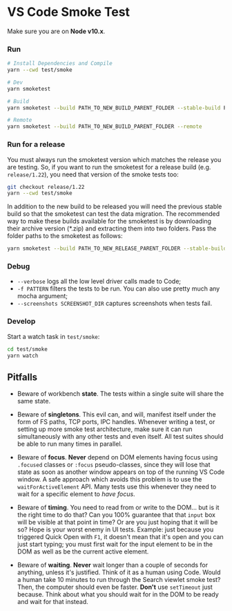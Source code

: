 # VS Code Smoke Test

Make sure you are on **Node v10.x**.

### Run

```bash
# Install Dependencies and Compile
yarn --cwd test/smoke

# Dev
yarn smoketest

# Build
yarn smoketest --build PATH_TO_NEW_BUILD_PARENT_FOLDER --stable-build PATH_TO_LAST_STABLE_BUILD_PARENT_FOLDER

# Remote
yarn smoketest --build PATH_TO_NEW_BUILD_PARENT_FOLDER --remote
```

### Run for a release

You must always run the smoketest version which matches the release you are testing. So, if you want to run the smoketest for a release build (e.g. `release/1.22`), you need that version of the smoke tests too:

```bash
git checkout release/1.22
yarn --cwd test/smoke
```

In addition to the new build to be released you will need the previous stable build so that the smoketest can test the data migration.
The recommended way to make these builds available for the smoketest is by downloading their archive version (\*.zip) and extracting
them into two folders. Pass the folder paths to the smoketest as follows:

```bash
yarn smoketest --build PATH_TO_NEW_RELEASE_PARENT_FOLDER --stable-build PATH_TO_LAST_STABLE_RELEASE_PARENT_FOLDER
```

### Debug

- `--verbose` logs all the low level driver calls made to Code;
- `-f PATTERN` filters the tests to be run. You can also use pretty much any mocha argument;
- `--screenshots SCREENSHOT_DIR` captures screenshots when tests fail.

### Develop

Start a watch task in `test/smoke`:

```bash
cd test/smoke
yarn watch
```

## Pitfalls

- Beware of workbench **state**. The tests within a single suite will share the same state.

- Beware of **singletons**. This evil can, and will, manifest itself under the form of FS paths, TCP ports, IPC handles. Whenever writing a test, or setting up more smoke test architecture, make sure it can run simultaneously with any other tests and even itself.	All test suites should be able to run many times in parallel.

- Beware of **focus**. **Never** depend on DOM elements having focus using `.focused` classes or `:focus` pseudo-classes, since they will lose that state as soon as another window appears on top of the running VS Code window. A safe approach which avoids this problem is to use the `waitForActiveElement` API. Many tests use this whenever they need to wait for a specific element to _have focus_.

- Beware of **timing**. You need to read from or write to the DOM... but is it the right time to do that? Can you 100% guarantee that that `input` box will be visible at that point in time? Or are you just hoping that it will be so? Hope is your worst enemy in UI tests. Example: just because you triggered Quick Open with `F1`, it doesn't mean that it's open and you can just start typing; you must first wait for the input element to be in the DOM as well as be the current active element.

- Beware of **waiting**. **Never** wait longer than a couple of seconds for anything, unless it's justified. Think of it as a human using Code. Would a human take 10 minutes to run through the Search viewlet smoke test? Then, the computer should even be faster. **Don't** use `setTimeout` just because. Think about what you should wait for in the DOM to be ready and wait for that instead.
